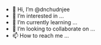 - 👋 Hi, I’m @dnchudnjee
- 👀 I’m interested in ...
- 🌱 I’m currently learning ...
- 💞️ I’m looking to collaborate on ...
- 📫 How to reach me ...

<!---
danchuebi/danchuebi is a ✨ special ✨ repository because its `README.md` (this file) appears on your GitHub profile.
You can click the Preview link to take a look at your changes.
--->
